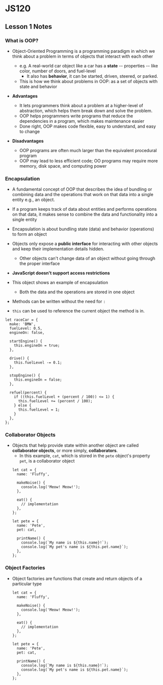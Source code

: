 # JS120

## Lesson 1 Notes

### What is OOP?
- Object-Oriented Programming is a programming paradigm in which we think about a problem in terms of objects that interact with each other
  - e.g. A real-world car object like a car has a **state** -- properties -- like color, number of doors, and fuel-level
    - It also has **behavior**, it can be started, driven, steered, or parked. 
  - This is how we think about problems in OOP: as a set of objects with state and behavior

- **Advantages**
  - It lets programmers think about a problem at a higher-level of abstraction, which helps them break down and solve the problem.
  - OOP helps programmers write programs that reduce the dependencies in a program, which makes maintenance easier
  - Done right, OOP makes code flexible, easy to understand, and easy to change
- **Disadvantages**
  - OOP programs are often much larger than the equivalent procedural program
  - OOP may lead to less efficient code; OO programs may require more memory, disk space, and computing power

### Encapsulation
- A fundamental concept of OOP that describes the idea of bundling or combining data and the operations that work on that data into a single entity e.g., an object.
- If a program keeps track of data about entities and performs operations on that data, it makes sense to combine the data and functionality into a single entity
- Encapsulation is about bundling state (data) and behavior (operations) to form an object
- Objects only expose a **public interface** for interacting with other objects and keep their implementation details hidden.
  - Other objects can't change data of an object without going through the proper interface
- **JavaScript doesn't support access restrictions**

- This object shows an example of encapsulation
  - Both the data and the operations are stored in one object
- Methods can be written without the need for `:`
- `this` can be used to reference the current object the method is in.
```
let raceCar = {
  make: 'BMW',
  fuelLevel: 0.5,
  engineOn: false,

  startEngine() {
    this.engineOn = true;
  },

  drive() {
    this.fuelLevel -= 0.1;
  },

  stopEngine() {
    this.engineOn = false;
  },

  refuel(percent) {
    if ((this.fuelLevel + (percent / 100)) <= 1) {
      this.fuelLevel += (percent / 100);
    } else {
      this.fuelLevel = 1;
    }
  },
};
```

### Collaborator Objects
- Objects that help provide state within another object are called **collaborator objects**, or more simply, **collaborators**. 
  - In this example, `cat`, which is stored in the `pete` object's property `pet`, is a collaborator object
  ```
  let cat = {
    name: 'Fluffy',
  
    makeNoise() {
      console.log('Meow! Meow!');
    },
  
    eat() {
      // implementation
    },
  };
  
  let pete = {
    name: 'Pete',
    pet: cat,
  
    printName() {
      console.log(`My name is ${this.name}!`);
      console.log(`My pet's name is ${this.pet.name}`);
    },
  };
  ```

### Object Factories
- Object factories are functions that create and return objects of a particular type
  ```
  let cat = {
    name: 'Fluffy',
  
    makeNoise() {
      console.log('Meow! Meow!');
    },
  
    eat() {
      // implementation
    },
  };
  
  let pete = {
    name: 'Pete',
    pet: cat,
  
    printName() {
      console.log(`My name is ${this.name}!`);
      console.log(`My pet's name is ${this.pet.name}`);
    },
  };
  ```

